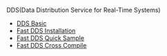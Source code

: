 DDS(Data Distribution Service for Real-Time Systems)


* [DDS Basic](./doc/DDS_Basic.md)
* [Fast DDS Installation](doc/Fast_DDS_Installation.md)
* [Fast DDS Quick Sample](doc/Fast_DDS_Example.md)
* [Fast DDS Cross Compile](doc/Fast_DDS_CrossCompile_ARM.md)